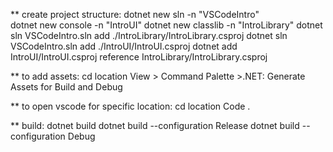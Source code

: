 ** create project structure:
    dotnet new sln -n "VSCodeIntro"  
    dotnet new console -n "IntroUI"
    dotnet new classlib -n "IntroLibrary"
    dotnet sln VSCodeIntro.sln add ./IntroLibrary/IntroLibrary.csproj
    dotnet sln VSCodeIntro.sln add ./IntroUI/IntroUI.csproj
    dotnet add IntroUI/IntroUI.csproj reference IntroLibrary/IntroLibrary.csproj

** to add assets:
    cd location
    View > Command Palette >.NET: Generate Assets for Build and Debug

** to open vscode for specific location:
    cd location
    Code .

** build:
    dotnet build
    dotnet build --configuration Release
    dotnet build --configuration Debug